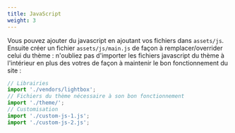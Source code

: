 ```yaml
---
title: JavaScript
weight: 3
---
```


Vous pouvez ajouter du javascript en ajoutant vos fichiers dans `assets/js`. 
Ensuite créer un fichier `assets/js/main.js` de façon à remplacer/overrider celui du thème : n'oubliez pas d'importer les fichiers javascript du thème à l'intérieur en plus des votres de façon à maintenir le bon fonctionnement du site : 

```javascript {filename="assets/js/main.js"}
// Librairies
import './vendors/lightbox';
// Fichiers du thème nécessaire à son bon fonctionnement
import './theme/';
// Customisation
import './custom-js-1.js';
import './custom-js-2.js';
```